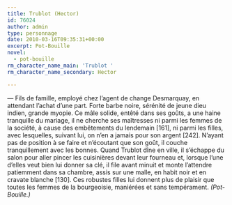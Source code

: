 ```yaml
---
title: Trublot (Hector)
id: 76024
author: admin
type: personnage
date: 2010-03-16T09:35:31+00:00
excerpt: Pot-Bouille
novel:
  - pot-bouille
rm_character_name_main: 'Trublot '
rm_character_name_secondary: Hector

---
```

— Fils de famille, employé chez l&rsquo;agent de change Desmarquay, en attendant l&rsquo;achat d&rsquo;une part. Forte barbe noire, sérénité de jeune dieu indien, grande myopie. Ce mâle solide, entêté dans ses goûts, a une haine tranquille du mariage, il ne cherche ses maîtresses ni parmi les femmes de la société, à cause des embêtements du lendemain [161], ni parmi les filles, avec lesquelles, suivant lui, on n&rsquo;en a jamais pour son argent [242]. N&rsquo;ayant pas de position à se faire et n&rsquo;écoutant que son goût, il couche tranquillement avec les bonnes. Quand Trublot dîne en ville, il s&rsquo;échappe du salon pour aller pincer les cuisinières devant leur fourneau et, lorsque l&rsquo;une d&rsquo;elles veut bien lui donner sa clé, il file avant minuit et monte l&rsquo;attendre patiemment dans sa chambre, assis sur une malle, en habit noir et en cravate blanche [130]. Ces robustes filles lui donnent plus de plaisir que toutes les femmes de la bourgeoisie, maniérées et sans tempérament. _(Pot-Bouille.)_